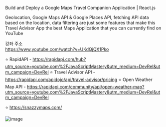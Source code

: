 Build and Deploy a Google Maps Travel Companion Application | React.js

Geolocation, Google Maps API & Google Places API, fetching API data based on the location, data filtering are just some features that make this Travel Advisor App the best Maps Application that you can currently find on YouTube

강좌 주소</br>
https://www.youtube.com/watch?v=UKdQjQX1Pko</br>

⭐ RapidAPI - https://rapidapi.com/hub?utm_source=youtube.com%2FJavaScriptMastery&utm_medium=DevRel&utm_campaign=DevRel
⭐ Travel Advisor API - https://rapidapi.com/apidojo/api/travel-advisor/pricing
⭐ Open Weather Map API - https://rapidapi.com/community/api/open-weather-map?utm_source=youtube.com%2FJavaScriptMastery&utm_medium=DevRel&utm_campaign=DevRel

⭐ https://snazzymaps.com/

![image](https://user-images.githubusercontent.com/97278496/181166259-3e2a8356-b144-4f52-aed0-fe03d36bdf1c.png)
